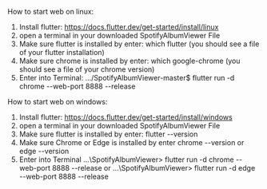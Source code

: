 How to start web on linux:

1. Install flutter: https://docs.flutter.dev/get-started/install/linux
2. open a terminal in your downloaded SpotifyAlbumViewer File
3. Make sure flutter is installed by enter:
   which flutter
   (you should see a file of your flutter installation)
4. Make sure chrome is installed by enter:
   which google-chrome
   (you should see a file of your chrome version)
5. Enter into Terminal:
   .../SpotifyAlbumViewer-master$ flutter run -d chrome --web-port 8888 --release

How to start web on windows:

1. Install flutter: https://docs.flutter.dev/get-started/install/windows
2. open a terminal in your downloaded SpotifyAlbumViewer File
3. Make sure flutter is installed by enter:
   flutter --version
3. Make sure Chrome or Edge is installed by enter
   chrome --version
   or
   edge --version
4. Enter into Terminal
   ...\SpotifyAlbumViewer> flutter run -d chrome --web-port 8888 --release
   or ...\SpotifyAlbumViewer> flutter run -d edge --web-port 8888 --release
   